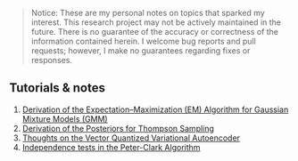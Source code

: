 >Notice: These are my personal notes on topics that sparked my interest.
>This research project may not be actively maintained in the future.
>There is no guarantee of the accuracy or correctness of the information contained herein.
>I welcome bug reports and pull requests; however, I make no guarantees regarding fixes or responses.

## Tutorials & notes
1. [Derivation of the Expectation–Maximization (EM) Algorithm for Gaussian Mixture Models (GMM)](https://github.com/pgniewko/ml_notes/tree/main/em_gmm)
2. [Derivation of the Posteriors for Thompson Sampling](https://github.com/pgniewko/ml_notes/tree/main/ts)
3. [Thoughts on the Vector Quantized Variational Autoencoder](./vqvae/)      
4. [Independence tests in the Peter-Clark Algorithm](./pc/)
